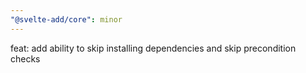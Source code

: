 ```yaml
---
"@svelte-add/core": minor
---
```


feat: add ability to skip installing dependencies and skip precondition checks

